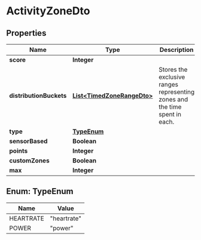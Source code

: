 

# ActivityZoneDto


## Properties

Name | Type | Description | Notes
------------ | ------------- | ------------- | -------------
**score** | **Integer** |  |  [optional]
**distributionBuckets** | [**List&lt;TimedZoneRangeDto&gt;**](TimedZoneRangeDto.md) | Stores the exclusive ranges representing zones and the time spent in each. |  [optional]
**type** | [**TypeEnum**](#TypeEnum) |  |  [optional]
**sensorBased** | **Boolean** |  |  [optional]
**points** | **Integer** |  |  [optional]
**customZones** | **Boolean** |  |  [optional]
**max** | **Integer** |  |  [optional]



## Enum: TypeEnum

Name | Value
---- | -----
HEARTRATE | &quot;heartrate&quot;
POWER | &quot;power&quot;



